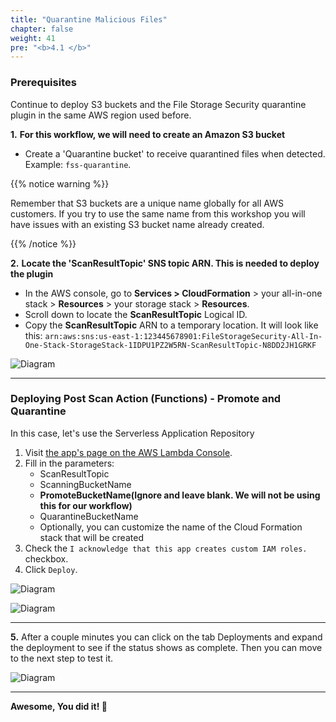 ```yaml
---
title: "Quarantine Malicious Files"
chapter: false
weight: 41
pre: "<b>4.1 </b>"
---
```


### Prerequisites

Continue to deploy S3 buckets and the File Storage Security quarantine plugin in the same AWS region used before. 

**1.** **For this workflow, we will need to create an Amazon S3 bucket**

- Create a 'Quarantine bucket' to receive quarantined files when detected. Example: `fss-quarantine`.

{{% notice warning %}}
<p style='text-align: left;'>
Remember that S3 buckets are a unique name globally for all AWS customers. If you try to use the same name from this workshop you will have issues with an existing S3 bucket name already created.
</p>
{{% /notice %}}


**2.** **Locate the 'ScanResultTopic' SNS topic ARN. This is needed to deploy the plugin**

- In the AWS console, go to **Services > CloudFormation** > your all-in-one stack > **Resources** > your storage stack > **Resources**.
- Scroll down to locate the  **ScanResultTopic** Logical ID.
- Copy the **ScanResultTopic** ARN to a temporary location. It will look like this: `arn:aws:sns:us-east-1:123445678901:FileStorageSecurity-All-In-One-Stack-StorageStack-1IDPU1PZ2W5RN-ScanResultTopic-N8DD2JH1GRKF`

![Diagram](/images/slack_2.png)

---

### Deploying Post Scan Action (Functions) - Promote and Quarantine

In this case, let's use the Serverless Application Repository

1. Visit [the app's page on the AWS Lambda Console](https://us-east-1.console.aws.amazon.com/lambda/home?region=us-east-1#/create/app?applicationId=arn:aws:serverlessrepo:us-east-1:415485722356:applications/cloudone-filestorage-plugin-action-promote-or-quarantine).
2. Fill in the parameters:
    * ScanResultTopic
    * ScanningBucketName
    * **PromoteBucketName(Ignore and leave blank. We will not be using this for our workflow)**
    * QuarantineBucketName
    * Optionally, you can customize the name of the Cloud Formation stack that will be created
3. Check the `I acknowledge that this app creates custom IAM roles.` checkbox.
4. Click `Deploy`.

![Diagram](/images/scan_action_1.png)

![Diagram](/images/scan_action_3.png)

----

**5.** After a couple minutes you can click on the tab Deployments and expand the deployment to see if the status shows as complete. Then you can move to the next step to test it.

![Diagram](/images/scan_action_4.png)


---

<b>Awesome, You did it! :tada: </b>
        


